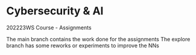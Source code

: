 # Cybersecurity & AI

202223WS Course - Assignments

The main branch contains the work done for the assignments
The explore branch has some reworks or experiments to improve the NNs
